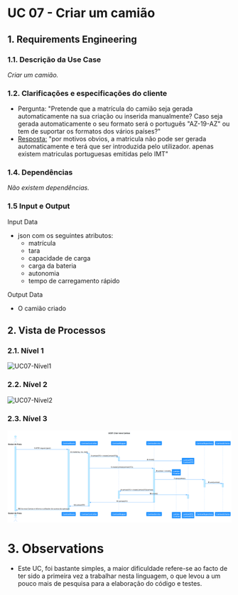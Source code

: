 # UC 07 - Criar um camião

## 1. Requirements Engineering

### 1.1. Descrição da Use Case

*Criar um camião.*

### 1.2. Clarificações e especificações do cliente

* Pergunta: "Pretende que a matrícula do camião seja gerada automaticamente na sua criação ou inserida manualmente? Caso seja gerada automaticamente o seu formato será o português "AZ-19-AZ" ou tem de suportar os formatos dos vários países?"
* [Resposta:](https://moodle.isep.ipp.pt/mod/forum/discuss.php?d=18731#p23860) "por motivos obvios, a matricula não pode ser gerada automaticamente e terá que ser introduzida pelo utilizador. apenas existem matriculas portuguesas emitidas pelo IMT"

### 1.4. Dependências

*Não existem dependências.*

### 1.5 Input e Output

Input Data
  	
* json com os seguintes atributos:
  * matrícula
  * tara
  * capacidade de carga
  * carga da bateria
  * autonomia
  * tempo de carregamento rápido

Output Data

* O camião criado


## 2. Vista de Processos

### 2.1. Nível 1

![UC07-Nível1](../diagramas/nivel1/ML/UC07__Criar_novo_Camião.svg)

### 2.2. Nível 2

![UC07-Nível2](../diagramas/nivel2/ML/UC07__Criar_novo_Camião.svg)

### 2.3. Nível 3

![UC07-Nível3](../diagramas/nivel3/ML/UC07__Criar_novo_Camiao.svg)

# 3. Observations

* Este UC, foi bastante simples, a maior dificuldade refere-se ao facto de ter sido a primeira vez a trabalhar nesta linguagem, o
que levou a um pouco mais de pesquisa para a elaboração do código e testes.





